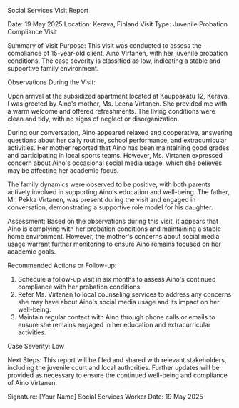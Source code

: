 Social Services Visit Report

Date: 19 May 2025
Location: Kerava, Finland
Visit Type: Juvenile Probation Compliance Visit

Summary of Visit Purpose:
This visit was conducted to assess the compliance of 15-year-old client, Aino Virtanen, with her juvenile probation conditions. The case severity is classified as low, indicating a stable and supportive family environment.

Observations During the Visit:

Upon arrival at the subsidized apartment located at Kauppakatu 12, Kerava, I was greeted by Aino's mother, Ms. Leena Virtanen. She provided me with a warm welcome and offered refreshments. The living conditions were clean and tidy, with no signs of neglect or disorganization.

During our conversation, Aino appeared relaxed and cooperative, answering questions about her daily routine, school performance, and extracurricular activities. Her mother reported that Aino has been maintaining good grades and participating in local sports teams. However, Ms. Virtanen expressed concern about Aino's occasional social media usage, which she believes may be affecting her academic focus.

The family dynamics were observed to be positive, with both parents actively involved in supporting Aino's education and well-being. The father, Mr. Pekka Virtanen, was present during the visit and engaged in conversation, demonstrating a supportive role model for his daughter.

Assessment:
Based on the observations during this visit, it appears that Aino is complying with her probation conditions and maintaining a stable home environment. However, the mother's concerns about social media usage warrant further monitoring to ensure Aino remains focused on her academic goals.

Recommended Actions or Follow-up:

1. Schedule a follow-up visit in six months to assess Aino's continued compliance with her probation conditions.
2. Refer Ms. Virtanen to local counseling services to address any concerns she may have about Aino's social media usage and its impact on her well-being.
3. Maintain regular contact with Aino through phone calls or emails to ensure she remains engaged in her education and extracurricular activities.

Case Severity: Low

Next Steps:
This report will be filed and shared with relevant stakeholders, including the juvenile court and local authorities. Further updates will be provided as necessary to ensure the continued well-being and compliance of Aino Virtanen.

Signature: [Your Name]
Social Services Worker
Date: 19 May 2025